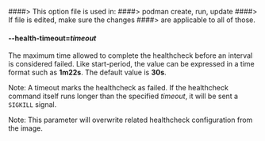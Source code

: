 ####> This option file is used in:
####>   podman create, run, update
####> If file is edited, make sure the changes
####> are applicable to all of those.
#### **--health-timeout**=*timeout*

The maximum time allowed to complete the healthcheck before an interval is considered failed. Like start-period, the
value can be expressed in a time format such as **1m22s**. The default value is **30s**.

Note: A timeout marks the healthcheck as failed. If the healthcheck command itself runs longer than the specified *timeout*,
it will be sent a `SIGKILL` signal.

Note: This parameter will overwrite related healthcheck configuration from the image.
